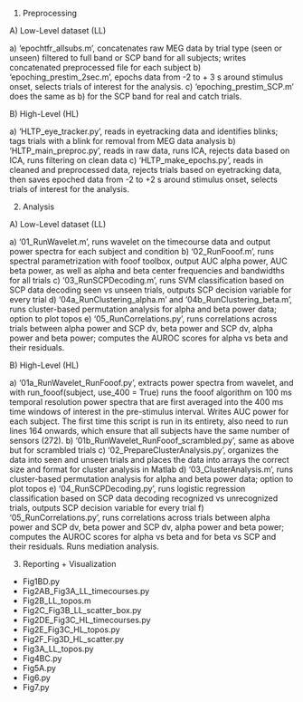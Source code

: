 1) Preprocessing

A) Low-Level dataset (LL)

a) ‘epochtfr_allsubs.m’, concatenates raw MEG data by trial type (seen or unseen) filtered to full band or SCP band for all subjects; writes concatenated preprocessed file for each subject
b) ‘epoching_prestim_2sec.m’, epochs data from -2 to + 3 s around stimulus onset, selects trials of interest for the analysis.
c) ‘epoching_prestim_SCP.m’ does the same as b) for the SCP band for real and catch trials.


B) High-Level (HL)

a) ‘HLTP_eye_tracker.py’, reads in eyetracking data and identifies blinks; tags trials with a blink for removal from MEG data analysis
b) ‘HLTP_main_preproc.py’, reads in raw data, runs ICA, rejects data based on ICA, runs filtering on clean data
c) ‘HLTP_make_epochs.py’, reads in cleaned and preprocessed data, rejects trials based on eyetracking data, then saves epoched data from -2 to +2 s around stimulus onset, selects trials of interest for the analysis.



2) Analysis

A) Low-Level dataset (LL)

a) ‘01_RunWavelet.m’, runs wavelet on the timecourse data and output power spectra for each subject and condition
b) ‘02_RunFooof.m’, runs spectral parametrization with fooof toolbox, output AUC alpha power, AUC beta power, as well as alpha and beta center frequencies and bandwidths for all trials
c) ‘03_RunSCPDecoding.m’, runs SVM classification based on SCP data decoding seen vs unseen trials, outputs SCP decision variable for every trial
d) ‘04a_RunClustering_alpha.m’ and ‘04b_RunClustering_beta.m’, runs cluster-based permutation analysis for alpha and beta power data; option to plot topos
e) ‘05_RunCorrelations.py’, runs correlations across trials between alpha power and SCP dv, beta power and SCP dv, alpha power and beta power; computes the AUROC scores for alpha vs beta and their residuals.

B) High-Level (HL)

a) ‘01a_RunWavelet_RunFooof.py’, extracts power spectra from wavelet, and with run_fooof(subject, use_400 = True) runs the fooof algorithm on 100 ms temporal resolution power spectra that are first averaged into the 400 ms time windows of interest in the pre-stimulus interval. Writes AUC power for each subject. The first time this script is run in its entirety, also need to run lines 164 onwards, which ensure that all subjects have the same number of sensors (272).
b) ‘01b_RunWavelet_RunFooof_scrambled.py’, same as above but for scrambled trials
c) ‘02_PrepareClusterAnalysis.py’, organizes the data into seen and unseen trials and places the data into arrays the correct size and format for cluster analysis in Matlab
d) ‘03_ClusterAnalysis.m’, runs cluster-based permutation analysis for alpha and beta power data; option to plot topos
e) ‘04_RunSCPDecoding.py’, runs logistic regression classification based on SCP data decoding recognized vs unrecognized trials, outputs SCP decision variable for every trial
f) ‘05_RunCorrelations.py’, runs correlations across trials between alpha power and SCP dv, beta power and SCP dv, alpha power and beta power; computes the AUROC scores for alpha vs beta and for beta vs SCP and their residuals. Runs mediation analysis.


3) Reporting + Visualization

- Fig1BD.py
- Fig2AB_Fig3A_LL_timecourses.py
- Fig2B_LL_topos.m
- Fig2C_Fig3B_LL_scatter_box.py
- Fig2DE_Fig3C_HL_timecourses.py
- Fig2E_Fig3C_HL_topos.py
- Fig2F_Fig3D_HL_scatter.py
- Fig3A_LL_topos.py
- Fig4BC.py
- Fig5A.py
- Fig6.py
- Fig7.py
